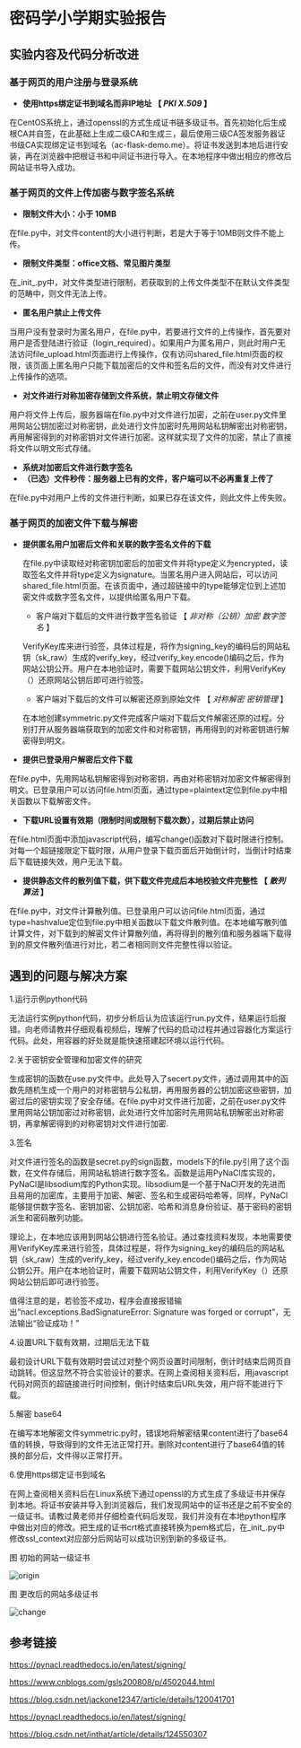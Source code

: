 # 密码学小学期实验报告

## 实验内容及代码分析改进

### 基于网页的用户注册与登录系统

- **使用https绑定证书到域名而非IP地址 【 *PKI* *X.509* 】**

在CentOS系统上，通过openssl的方式生成证书链多级证书。首先初始化后生成根CA并自签，在此基础上生成二级CA和生成三，最后使用三级CA签发服务器证书级CA实现绑定证书到域名（ac-flask-demo.me）。将证书发送到本地后进行安装，再在浏览器中把根证书和中间证书进行导入。在本地程序中做出相应的修改后网站证书导入成功。

### 基于网页的文件上传加密与数字签名系统

- **限制文件大小：小于 10MB**

在file.py中，对文件content的大小进行判断，若是大于等于10MB则文件不能上传。

- **限制文件类型：office文档、常见图片类型**

在_init_.py中，对文件类型进行限制，若获取到的上传文件类型不在默认文件类型的范畴中，则文件无法上传。

- **匿名用户禁止上传文件**

当用户没有登录时为匿名用户，在file.py中，若要进行文件的上传操作，首先要对用户是否登陆进行验证（login_required）。如果用户为匿名用户，则此时用户无法访问file_upload.html页面进行上传操作，仅有访问shared_file.html页面的权限，该页面上匿名用户只能下载加密后的文件和签名后的文件，而没有对文件进行上传操作的选项。

- **对文件进行对称加密存储到文件系统，禁止明文存储文件** 

用户将文件上传后，服务器端在file.py中对文件进行加密，之前在user.py文件里用网站公钥加密过对称密钥，此处进行文件加密时先用网站私钥解密出对称密钥，再用解密得到的对称密钥对文件进行加密。这样就实现了文件的加密，禁止了直接将文件以明文形式存储。

- **系统对加密后文件进行数字签名**
- **（已选）文件秒传：服务器上已有的文件，客户端可以不必再重复上传了**

在file.py中对用户上传的文件进行判断，如果已存在该文件，则此文件上传失败。

### 基于网页的加密文件下载与解密

- **提供匿名用户加密后文件和关联的数字签名文件的下载**

  在file.py中读取经对称密钥加密后的加密文件并将type定义为encrypted，读取签名文件并将type定义为signature。当匿名用户进入网站后，可以访问shared_file.html页面。在该页面中，通过超链接中的type能够定位到上述加密文件或数字签名文件，以提供给匿名用户下载。

  - 客户端对下载后的文件进行数字签名验证 【 *非对称（公钥）加密* *数字签名* 】
  
  VerifyKey库来进行验签，具体过程是，将作为signing_key的编码后的网站私钥（sk_raw）生成的verify_key，经过verify_key.encode()编码之后，作为网站公钥公开。用户在本地验证时，需要下载网站公钥文件，利用VerifyKey（）还原网站公钥后即可进行验签。
  
  - 客户端对下载后的文件可以解密还原到原始文件 【 *对称解密* *密钥管理* 】
  
  在本地创建symmetric.py文件完成客户端对下载后文件解密还原的过程。分别打开从服务器端获取到的加密文件和对称密钥，再用得到的对称密钥进行解密得到明文。
  
- **提供已登录用户解密后文件下载**

在file.py中，先用网站私钥解密得到对称密钥，再由对称密钥对加密文件解密得到明文。已登录用户可以访问file.html页面，通过type=plaintext定位到file.py中相关函数以下载解密文件。

- **下载URL设置有效期（限制时间或限制下载次数），过期后禁止访问**

在file.html页面中添加javascript代码，编写change()函数对下载时限进行控制。对每一个超链接限定下载时限，从用户登录下载页面后开始倒计时，当倒计时结束后下载链接失效，用户无法下载。

- **提供静态文件的散列值下载，供下载文件完成后本地校验文件完整性 【 *散列算法* 】**

在file.py中，对文件计算散列值。已登录用户可以访问file.html页面，通过type=hashvalue定位到file.py中相关函数以下载文件散列值。在本地编写散列值计算文件，对下载到的解密文件计算散列值，再将得到的散列值和服务器端下载得到的原文件散列值进行对比，若二者相同则文件完整性得以验证。

## 遇到的问题与解决方案

1.运行示例python代码

无法运行实例python代码，初步分析后认为应该运行run.py文件，结果运行后报错。向老师请教并仔细观看视频后，理解了代码的启动过程并通过容器化方案运行代码。此处，用容器的好处就是能快速搭建起环境以运行代码。

2.关于密钥安全管理和加密文件的研究

生成密钥的函数在use.py文件中。此处导入了secert.py文件，通过调用其中的函数先随机生成一个用户的对称密钥与公私钥，再用服务器的公钥加密这些密钥，加密过后的密钥实现了安全存储。在file.py中对文件进行加密，之前在user.py文件里用网站公钥加密过对称密钥，此处进行文件加密时先用网站私钥解密出对称密钥，再拿解密得到的对称密钥对文件进行加密.

3.签名

对文件进行签名的函数是secret.py的sign函数，models下的file.py引用了这个函数，在文件存储后，用网站私钥进行数字签名。函数是运用PyNaCl库实现的，PyNaCl是libsodium库的Python实现。libsodium是一个基于NaCl开发的先进而且易用的加密库，主要用于加密、解密、签名和生成密码哈希等，同样，PyNaCl能够提供数字签名、密钥加密、公钥加密、哈希和消息身份验证、基于密码的密钥派生和密码散列功能。

理论上，在本地应该用到网站公钥进行签名验证。通过查找资料发现，本地需要使用VerifyKey库来进行验签，具体过程是，将作为signing_key的编码后的网站私钥（sk_raw）生成的verify_key，经过verify_key.encode()编码之后，作为网站公钥公开。用户在本地验证时，需要下载网站公钥文件，利用VerifyKey（）还原网站公钥后即可进行验签。

值得注意的是，若验签不成功，程序会直接报错输出“nacl.exceptions.BadSignatureError: Signature was forged or corrupt”，无法输出“验证成功！”

4.设置URL下载有效期，过期后无法下载

最初设计URL下载有效期时尝试过对整个网页设置时间限制，倒计时结束后网页自动跳转。但这显然不符合实验设计的要求。在网上查阅相关资料后，用javascript代码对网页的超链接进行时间控制，倒计时结束后URL失效，用户将不能进行下载。

5.解密 base64

在编写本地解密文件symmetric.py时，错误地将解密结果content进行了base64值的转换，导致得到的文件无法正常打开。删除对content进行了base64值的转换的部分后，文件得以正常打开。

6.使用https绑定证书到域名

在网上查阅相关资料后在Linux系统下通过openssl的方式生成了多级证书并保存到本地。将证书安装并导入到浏览器后，我们发现网站中的证书还是之前不安全的一级证书。请教过黄老师并仔细检查代码后发现，我们并没有在本地python程序中做出对应的修改。把生成的证书crt格式直接转换为pem格式后，在_init_.py中修改ssl_context对应部分后网站可以成功识别到新的多级证书。

图 初始的网站一级证书

![origin](img/origin.jpg)

图 更改后的网站多级证书

![change](img/change.jpg)

## 参考链接

https://pynacl.readthedocs.io/en/latest/signing/

https://www.cnblogs.com/gsls200808/p/4502044.html

https://blog.csdn.net/jackone12347/article/details/120041701

https://pynacl.readthedocs.io/en/latest/signing/

https://blog.csdn.net/inthat/article/details/124550307
